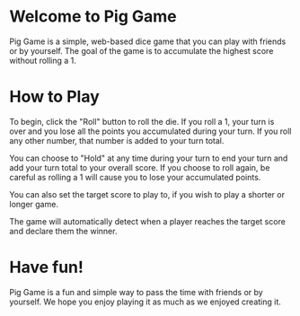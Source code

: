 # Welcome to Pig Game

Pig Game is a simple, web-based dice game that you can play with friends or by yourself. The goal of the game is to accumulate the highest score without rolling a 1.

# How to Play
To begin, click the "Roll" button to roll the die. If you roll a 1, your turn is over and you lose all the points you accumulated during your turn. If you roll any other number, that number is added to your turn total.

You can choose to "Hold" at any time during your turn to end your turn and add your turn total to your overall score. If you choose to roll again, be careful as rolling a 1 will cause you to lose your accumulated points.

You can also set the target score to play to, if you wish to play a shorter or longer game.

The game will automatically detect when a player reaches the target score and declare them the winner.

# Have fun!
Pig Game is a fun and simple way to pass the time with friends or by yourself. We hope you enjoy playing it as much as we enjoyed creating it.
